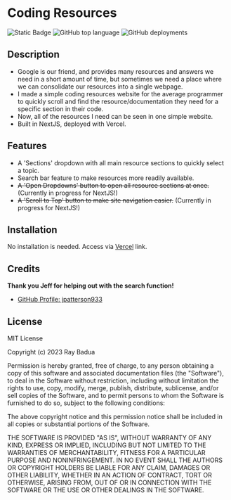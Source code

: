# Coding Resources

![Static Badge](https://img.shields.io/badge/Deployment-Vercel-blue?link=https%3A%2F%2Fcoding-resources.vercel.app%2F)
![GitHub top language](https://img.shields.io/github/languages/top/epicasino/coding-resources)
![GitHub deployments](https://img.shields.io/github/deployments/epicasino/coding-resources/Production?label=deployment)

## Description

- Google is our friend, and provides many resources and answers we need in a short amount of time, but sometimes we need a place where we can consolidate our resources into a single webpage.
- I made a simple coding resources website for the average programmer to quickly scroll and find the resource/documentation they need for a specific section in their code.
- Now, all of the resources I need can be seen in one simple website.
- Built in NextJS, deployed with Vercel.

## Features

- A 'Sections' dropdown with all main resource sections to quickly select a topic.
- Search bar feature to make resources more readily available.
- ~~A 'Open Dropdowns' button to open all resource sections at once.~~ (Currently in progress for NextJS!)
- ~~A 'Scroll to Top' button to make site navigation easier.~~ (Currently in progress for NextJS!)

## Installation

No installation is needed. Access via [Vercel](https://coding-resources.vercel.app/) link.

## Credits

**Thank you Jeff for helping out with the search function!**

- [GitHub Profile: jpatterson933](https://github.com/jpatterson933)

## License

MIT License

Copyright (c) 2023 Ray Badua

Permission is hereby granted, free of charge, to any person obtaining a copy
of this software and associated documentation files (the "Software"), to deal
in the Software without restriction, including without limitation the rights
to use, copy, modify, merge, publish, distribute, sublicense, and/or sell
copies of the Software, and to permit persons to whom the Software is
furnished to do so, subject to the following conditions:

The above copyright notice and this permission notice shall be included in all
copies or substantial portions of the Software.

THE SOFTWARE IS PROVIDED "AS IS", WITHOUT WARRANTY OF ANY KIND, EXPRESS OR
IMPLIED, INCLUDING BUT NOT LIMITED TO THE WARRANTIES OF MERCHANTABILITY,
FITNESS FOR A PARTICULAR PURPOSE AND NONINFRINGEMENT. IN NO EVENT SHALL THE
AUTHORS OR COPYRIGHT HOLDERS BE LIABLE FOR ANY CLAIM, DAMAGES OR OTHER
LIABILITY, WHETHER IN AN ACTION OF CONTRACT, TORT OR OTHERWISE, ARISING FROM,
OUT OF OR IN CONNECTION WITH THE SOFTWARE OR THE USE OR OTHER DEALINGS IN THE
SOFTWARE.
